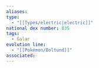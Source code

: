 ```yaml
---
aliases: 
type:
  - "[[Types/electric|electric]]"
national dex number: 835
tags:
  - Galar
evolution line:
  - "[[Pokémon/Boltund]]"
associated: 
---
```

